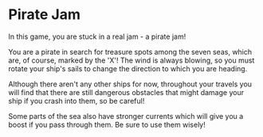 # Pirate Jam

In this game, you are stuck in a real jam - a pirate jam!

You are a pirate in search for treasure spots among the seven seas, which are, of course, marked by the 'X'! The wind is always blowing,  so you must rotate your ship's sails to change the direction to which you are heading. 

Although there aren't any other ships for now, throughout your travels you will find that there are still dangerous obstacles that might damage your ship if you crash into them, so be careful!

Some parts of the sea also have stronger currents which will give you a boost if you pass through them. Be sure to use them wisely!

